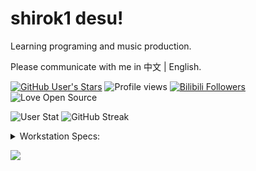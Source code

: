# shirok1 desu!

Learning programing and music production.

Please communicate with me in 中文 | English.

[![GitHub User's Stars](https://img.shields.io/github/stars/shirok1?label=Earned%20GitHub%20Stars&logo=github&style=for-the-badge)](https://github.com/shirok1)
![Profile views](https://komarev.com/ghpvc/?username=shirok1&style=for-the-badge)
[![Bilibili Followers](https://img.shields.io/badge/dynamic/json?label=Followers%20on%20Bilibili&logo=bilibili&style=for-the-badge&logoColor=white&query=%24.data.follower&url=https%3A%2F%2Fapi.bilibili.com%2Fx%2Frelation%2Fstat%3Fvmid%3D46607572)](https://space.bilibili.com/46607572)
![Love Open Source](https://img.shields.io/badge/Open%20Source-%E2%9D%A4-green?style=for-the-badge)

![User Stat](https://github-readme-stats.vercel.app/api?username=shirok1&count_private=true&theme=github_dark&show_icons=true&bg_color=1e1e2e&text_color=cdd6f4&icon_color=cba6f7&title_color=94e2d5)
![GitHub Streak](https://streak-stats.demolab.com?user=shirok1&theme=catppuccin-mocha&date_format=%5BY.%5Dn.j)

<details>
 <summary>Workstation Specs:</summary>

- ![Apple MacBook Pro M1 2020](https://img.shields.io/badge/Apple-MacBook_Pro_M1_2020-000000?style=for-the-badge&logo=apple&logoColor=white)![macOS Sonoma](https://img.shields.io/badge/macOS-Sonoma-000000?style=for-the-badge&logo=macos&logoColor=white)
- ![ASUS ROG Zephyrus M16](https://img.shields.io/badge/ASUS-ROG_Zephyrus_M16-FF0029?style=for-the-badge&logo=republic-of-gamers&logoColor=white)![Intel i7-11800H](https://img.shields.io/badge/Intel-i7_11800H-0071C5?style=for-the-badge&logo=intel&logoColor=white)![NVIDIA RTX 3060](https://img.shields.io/badge/NVIDIA-RTX_3060-76B900?style=for-the-badge&logo=nvidia&logoColor=white)
  - ![Windows 11 Dev Channel](https://img.shields.io/badge/Windows-11_Dev_Channel-0078D6?style=for-the-badge&logo=microsoft&logoColor=white)![Windows Terminal](https://img.shields.io/badge/Windows_Terminal-4D4D4D?style=for-the-badge&logo=windows-terminal&logoColor=white)
  - ![Arch Linux Stable](https://img.shields.io/badge/Arch%20Linux-Stable-1793D1?style=for-the-badge&logo=arch-linux&logoColor=white)![GNOME](https://img.shields.io/badge/GNOME-4A86CF?style=for-the-badge&logo=gnome&logoColor=white)
  - ![Ubuntu 22.04](https://img.shields.io/badge/Ubuntu-22.04-E95420?style=for-the-badge&logo=ubuntu&logoColor=white)![ROS](https://img.shields.io/badge/ROS-22314E?style=for-the-badge&logo=ros&logoColor=white)

</details>

![](https://hit.yhype.me/github/profile?user_id=12044683)
